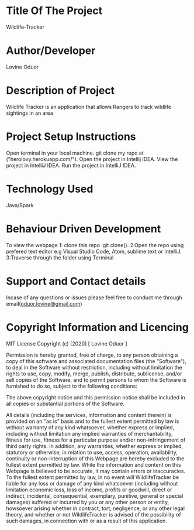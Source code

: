 # Title Of The Project
Wildlife-Tracker
# Author/Developer
Lovine Oduor

# Description of Project
Wildlife Tracker is an application that allows Rangers to track wildlife sightings in an area

# Project Setup Instructions
Open terminal in your local machine.
git clone my repo at ("herolovy.herokuapp.com/").
Open the project in Intellij IDEA.
View the project in IntelliJ IDEA.
Run the project in IntelliJ IDEA.
# Technology Used
Java/Spark
# Behaviour Driven Development
To view the webpage 1: clone this repo :git clone(). 2.Open the repo using prefered text editor e.g Visual Studio Code, Atom, sublime text or IntelliJ. 3:Traverse through the folder using Terminal

# Support and Contact details
Incase of any questions or issues please feel free to conduct me through email(oduor.lovine@gmail.com)

# Copyright Information and Licencing
MIT License Copyright (c) [2020] [ Lovine Oduor ]

Permission is hereby granted, free of charge, to any person obtaining a copy of this software and associated documentation files (the "Software"), to deal in the Software without restriction, including without limitation the rights to use, copy, modify, merge, publish, distribute, sublicense, and/or sell copies of the Software, and to permit persons to whom the Software is furnished to do so, subject to the following conditions:

The above copyright notice and this permission notice shall be included in all copies or substantial portions of the Software.

All details (including the services, information and content therein) is provided on an "as is" basis and to the fullest extent permitted by law is without warranty of any kind whatsoever, whether express or implied, including without limitation any implied warranties of merchantability, fitness for use, fitness for a particular purpose and/or non-infringement of third party rights. In addition, any warranties, whether express or implied, statutory or otherwise, in relation to use, access, operation, availability, continuity or non-interruption of this Webpage  are hereby excluded to the fullest extent permitted by law. While the information and content on this Webpage is believed to be accurate, it may contain errors or inaccuracies. To the fullest extent permitted by law, in no event will WildlifeTracker be liable for any loss or damage of any kind whatsoever (including without limitation economic loss, loss of income, profits or goodwill, direct or indirect, incidental, consequential, exemplary, punitive, general or special damages) suffered or incurred by you or any other person or entity, howsoever arising whether in contract, tort, negligence, or any other legal theory, and whether or not WildlifeTracker is advised of the possibility of such damages, in connection with or as a result of this application.